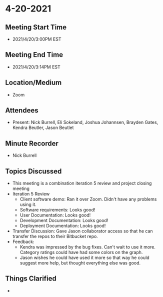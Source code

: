 # 4-20-2021

## Meeting Start Time
- 2021/4/20/3:00PM EST

## Meeting End Time
- 2021/4/20/3:14PM EST

## Location/Medium
- Zoom

## Attendees
- Present: Nick Burrell, Eli Sokeland, Joshua Johannsen, Brayden Gates, Kendra Beutler, Jason Beutlet

## Minute Recorder
- Nick Burrell

## Topics Discussed
- This meeting is a combination iteration 5 review and project closing meeting
- Iteration 5 Review
  - Client software demo: Ran it over Zoom. Didn't have any problems using it.
  - Software requirements: Looks good!
  - User Documentation: Looks good!
  - Development Documentation: Looks good!
  - Deployment Documentation: Looks good!
- Transfer Discussion: Gave Jason collaborator access so that he can transfer the repos to their Bitbucket repo.
- Feedback:
  - Kendra was impressed by the bug fixes. Can't wait to use it more. Category ratings could have had some colors on the graph.
  - Jason wishes he could have used it more so that way he could suggest more help, but thought everything else was good.

## Things Clarified
- 
